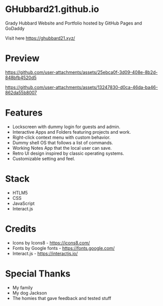 # GHubbard21.github.io

Grady Hubbard Website and Portfolio hosted by GitHub Pages and GoDaddy

Visit here https://ghubbard21.xyz/

# Preview


https://github.com/user-attachments/assets/25ebca0f-3d09-408e-8b2d-848bfb4520d5


https://github.com/user-attachments/assets/13247830-d0ca-46da-ba46-862da55b8007


# Features
- Lockscreen with dummy login for guests and admin.
- Interactive Apps and Folders featuring projects and work.
- Right-click context menu with custom behavior.
- Dummy shell OS that follows a list of commands.
- Working Notes App that the local user can save.
- Retro UI design inspired by classic operating systems.
- Customizable setting and feel.

# Stack
- HTLM5
- CSS
- JavaScript
- Interact.js

# Credits
- Icons by Icons8 - https://icons8.com/
- Fonts by Google fonts - https://fonts.google.com/
- Interact.js - https://interactjs.io/

# Special Thanks
- My family
- My dog Jackson
- The homies that gave feedback and tested stuff
